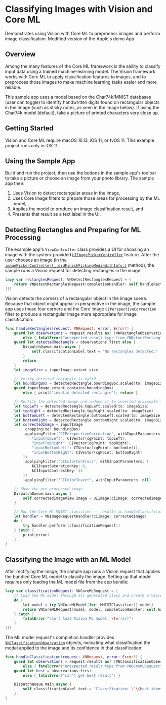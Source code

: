 # Classifying Images with Vision and Core ML
Demonstrates using Vision with Core ML to preprocess images and perform image classification. Modified version of the Apple's demo App

## Overview

Among the many features of the Core ML framework is the ability to classify input data using a trained machine-learning model. The Vision framework works with Core ML to apply classification features to images, and to preprocess those images to make machine learning tasks easier and more reliable.

This sample app uses a model based on the Char74k/MNIST databases (user can toggle) to identify handwritten digits found on rectangular objects in the image (such as sticky notes, as seen in the image below). If using the Char74k model (default), take a picture of printed characters very close up.

## Getting Started

Vision and Core ML require macOS 10.13, iOS 11, or tvOS 11. This example project runs only in iOS 11.

## Using the Sample App

Build and run the project, then use the buttons in the sample app's toolbar to take a picture or choose an image from your photo library. The sample app then:

1. Uses Vision to detect rectangular areas in the image,
2. Uses Core image filters to prepare those areas for processing by the ML model,
3. Applies the model to produce an image classification result, and
4. Presents that result as a text label in the UI.  

## Detecting Rectangles and Preparing for ML Processing

The example app's `ViewController` class provides a UI for choosing an image with the system-provided [`UIImagePickerController`](https://developer.apple.com/documentation/uikit/uiimagepickercontroller) feature. After the user chooses an image (in the [`imagePickerController(_:didFinishPickingMediaWithInfo:)`](https://developer.apple.com/documentation/uikit/uiimagepickercontrollerdelegate/1619126-imagepickercontroller) method), the sample runs a Vision request for detecting rectangles in the image:

``` swift
lazy var rectanglesRequest: VNDetectRectanglesRequest = {
    return VNDetectRectanglesRequest(completionHandler: self.handleRectangles)
}()
```

Vision detects the corners of a rectangular object in the image scene. Because that object might appear in perspective in the image, the sample app uses those four corners and the Core Image `CIPerspectiveCorrection` filter to produce a rectangular image more appropriate for image classification:

``` swift
func handleRectangles(request: VNRequest, error: Error?) {
    guard let observations = request.results as? [VNRectangleObservation]
        else { fatalError("unexpected result type from VNDetectRectanglesRequest") }
    guard let detectedRectangle = observations.first else {
        DispatchQueue.main.async {
            self.classificationLabel.text = "No rectangles detected."
        }
        return
    }
    let imageSize = inputImage.extent.size

    // Verify detected rectangle is valid.
    let boundingBox = detectedRectangle.boundingBox.scaled(to: imageSize)
    guard inputImage.extent.contains(boundingBox)
        else { print("invalid detected rectangle"); return }

    // Rectify the detected image and reduce it to inverted grayscale for applying model.
    let topLeft = detectedRectangle.topLeft.scaled(to: imageSize)
    let topRight = detectedRectangle.topRight.scaled(to: imageSize)
    let bottomLeft = detectedRectangle.bottomLeft.scaled(to: imageSize)
    let bottomRight = detectedRectangle.bottomRight.scaled(to: imageSize)
    let correctedImage = inputImage
        .cropping(to: boundingBox)
        .applyingFilter("CIPerspectiveCorrection", withInputParameters: [
            "inputTopLeft": CIVector(cgPoint: topLeft),
            "inputTopRight": CIVector(cgPoint: topRight),
            "inputBottomLeft": CIVector(cgPoint: bottomLeft),
            "inputBottomRight": CIVector(cgPoint: bottomRight)
        ])
        .applyingFilter("CIColorControls", withInputParameters: [
            kCIInputSaturationKey: 0,
            kCIInputContrastKey: 32
        ])
        .applyingFilter("CIColorInvert", withInputParameters: nil)

    // Show the pre-processed image
    DispatchQueue.main.async {
        self.correctedImageView.image = UIImage(ciImage: correctedImage)
    }

    // Run the Core ML MNIST classifier -- results in handleClassification method
    let handler = VNImageRequestHandler(ciImage: correctedImage)
    do {
        try handler.perform([classificationRequest])
    } catch {
        print(error)
    }
}
```

## Classifying the Image with an ML Model

After rectifying the image, the sample app runs a Vision request that applies the bundled Core ML model to classify the image. Setting up that model requires only loading the ML model file from the app bundle:

``` swift
lazy var classificationRequest: VNCoreMLRequest = {
    // Load the ML model through its generated class and create a Vision request for it.
    do {
        let model = try VNCoreMLModel(for: MNISTClassifier().model)
        return VNCoreMLRequest(model: model, completionHandler: self.handleClassification)
    } catch {
        fatalError("can't load Vision ML model: \(error)")
    }
}()
```

The ML model request's completion handler provides [`VNClassificationObservation`](https://developer.apple.com/documentation/vision/vnclassificationobservation) objects, indicating what classification the model applied to the image and its confidence in that classification:

``` swift
func handleClassification(request: VNRequest, error: Error?) {
    guard let observations = request.results as? [VNClassificationObservation]
        else { fatalError("unexpected result type from VNCoreMLRequest") }
    guard let best = observations.first
        else { fatalError("can't get best result") }

    DispatchQueue.main.async {
        self.classificationLabel.text = "Classification: \"\(best.identifier)\" Confidence: \(best.confidence)"
    }
}
```
